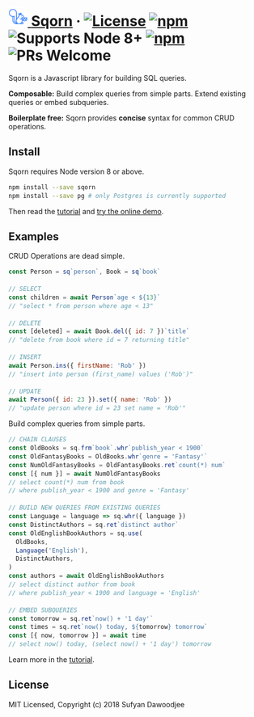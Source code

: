 # [<img src="docs/website/static/img/logo_blue.svg" height="38px"/> <span style="color: #2979f">Sqorn</span>](https://sqorn.org) &middot; [![License](https://img.shields.io/github/license/lusakasa/sqorn.svg)](https://github.com/lusakasa/sqorn/blob/master/LICENSE) [![npm](https://img.shields.io/npm/v/sqorn.svg)](https://www.npmjs.com/package/sqorn) ![Supports Node 8+](https://img.shields.io/node/v/sqorn.svg) [![npm](https://img.shields.io/travis/lusakasa/sqorn.svg)](https://travis-ci.org/lusakasa/sqorn) ![PRs Welcome](https://img.shields.io/badge/PRs-welcome-brightgreen.svg)

Sqorn is a Javascript library for building SQL queries.

**Composable:** Build complex queries from simple parts. Extend existing queries or embed subqueries.

**Boilerplate free:** Sqorn provides **concise** syntax for common CRUD operations.

## Install

Sqorn requires Node version 8 or above.

```sh
npm install --save sqorn
npm install --save pg # only Postgres is currently supported
```

Then read the [tutorial](https://sqorn.org/docs/tutorial.html) and [try the online demo](https://sqorn.org/demo.html).

## Examples

CRUD Operations are dead simple.

```js
const Person = sq`person`, Book = sq`book`

// SELECT
const children = await Person`age < ${13}`
// "select * from person where age < 13"

// DELETE
const [deleted] = await Book.del({ id: 7 })`title`
// "delete from book where id = 7 returning title"

// INSERT
await Person.ins({ firstName: 'Rob' })
// "insert into person (first_name) values ('Rob')"

// UPDATE
await Person({ id: 23 }).set({ name: 'Rob' })
// "update person where id = 23 set name = 'Rob'"

```

Build complex queries from simple parts.

```js
// CHAIN CLAUSES
const OldBooks = sq.frm`book`.whr`publish_year < 1900`
const OldFantasyBooks = OldBooks.whr`genre = 'Fantasy'`
const NumOldFantasyBooks = OldFantasyBooks.ret`count(*) num`
const [{ num }] = await NumOldFantasyBooks
// select count(*) num from book
// where publish_year < 1900 and genre = 'Fantasy'

// BUILD NEW QUERIES FROM EXISTING QUERIES
const Language = language => sq.whr({ language })
const DistinctAuthors = sq.ret`distinct author`
const OldEnglishBookAuthors = sq.use(
  OldBooks,
  Language('English'),
  DistinctAuthors,
)
const authors = await OldEnglishBookAuthors
// select distinct author from book
// where publish_year < 1900 and language = 'English'

// EMBED SUBQUERIES
const tomorrow = sq.ret`now() + '1 day'`
const times = sq.ret`now() today, ${tomorrow} tomorrow`
const [{ now, tomorrow }] = await time
// select now() today, (select now() + '1 day') tomorrow
```

Learn more in the [tutorial](https://sqorn.org/docs/tutorial.html).

## License

MIT Licensed, Copyright (c) 2018 Sufyan Dawoodjee

